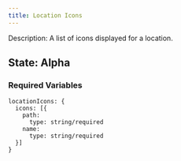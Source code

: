 ```yaml
---
title: Location Icons
---
```

Description: A list of icons displayed for a location.
## State: Alpha
### Required Variables
~~~
locationIcons: {
  icons: [{
    path:
      type: string/required
    name:
      type: string/required
  }]
}
~~~

